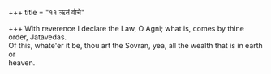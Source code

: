 +++
title = "११ ऋतं वोचे"

+++
With reverence I declare the Law, O Agni; what is, comes by thine order, Jatavedas.  
     Of this, whate'er it be, thou art the Sovran, yea, all the wealth that is in earth or  
     heaven.
